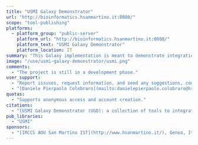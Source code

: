 ```yaml
---
title: "USMI Galaxy Demonstrator"
url: "http://bioinformatics.hsanmartino.it:8080/"
scope: "tool-publishing"
platforms:
  - platform_group: "public-server"
    platform_url: "http://bioinformatics.hsanmartino.it:8080/"
    platform_text: "USMI Galaxy Demonstrator"
    platform_location: IT
summary: "This Galaxy implementation is meant to demonstrate integration of microbial domain Biological Resource Center (mBRC) catalogues into the bioinformatics data integration environment. "
image: "/use/usmi-galaxy-demonstrator/usmi.png"
comments:
  - "The project is still in a development phase."
user_support:
  - "Report issuses, request information, and send any suggestions, comments or criticisms to:"
  - "[Daniele Pierpaolo Colobraro](mailto:danielepierpaolo.colobraro@hsanmartino.it) or [Paolo Romano](mailto:paolo.romano@hsanmartino.it)"
quotas:
  - "Supports anonymous access and account creation."
citations:
  - "[USMI Galaxy Demonstrator (UGD): a collection of tools to integrate microorganisms information](https://doi.org/10.7287/peerj.preprints.2766v1). Colobraro DP, Romano P. (2017) , *PeerJ Preprints*  5:e2766v1 DOI: 10.7287/peerj.preprints.2766v1"
pub_libraries:
  - "USMI"
sponsors:
  - "[IRCCS AOU San Martino IST](http://www.hsanmartino.it/), Genoa, Italy"
---
```

